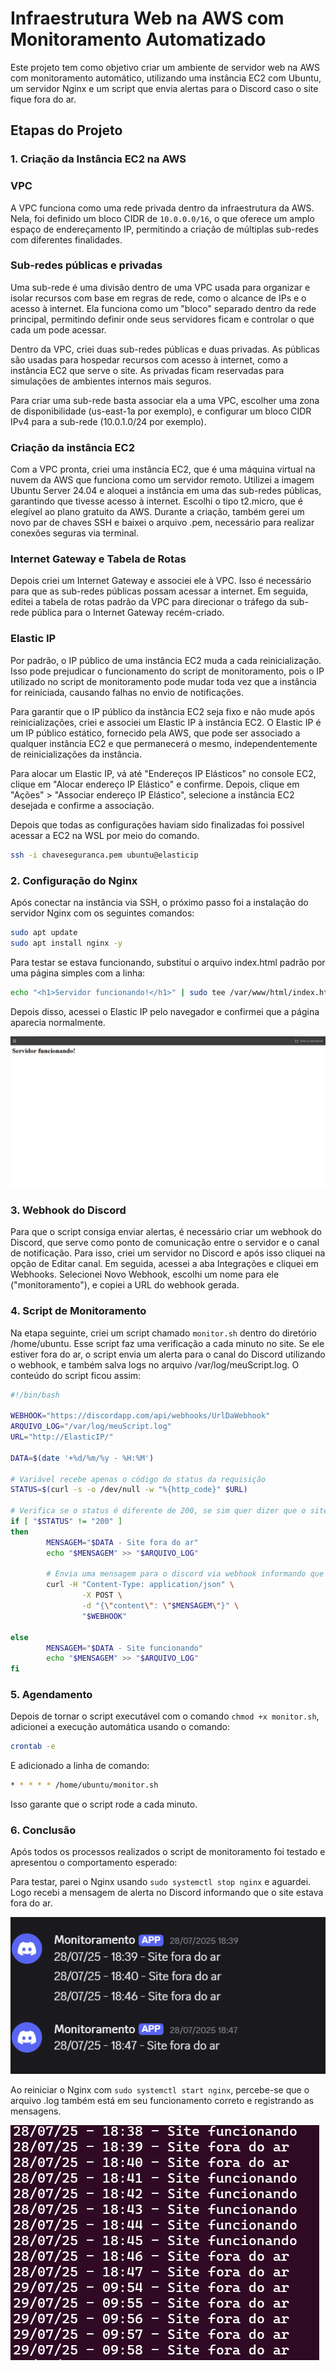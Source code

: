 # Infraestrutura Web na AWS com Monitoramento Automatizado
Este projeto tem como objetivo criar um ambiente de servidor web na AWS com monitoramento automático, utilizando uma instância EC2 com Ubuntu, um servidor Nginx e um script que envia alertas para o Discord caso o site fique fora do ar.

## Etapas do Projeto

### 1. Criação da Instância EC2 na AWS
### VPC
A VPC funciona como uma rede privada dentro da infraestrutura da AWS. Nela, foi definido um bloco CIDR de `10.0.0.0/16`, o que oferece um amplo espaço de endereçamento IP, permitindo a criação de múltiplas sub-redes com diferentes finalidades.

### Sub-redes públicas e privadas
Uma sub-rede é uma divisão dentro de uma VPC usada para organizar e isolar recursos com base em regras de rede, como o alcance de IPs e o acesso à internet.
Ela funciona como um "bloco" separado dentro da rede principal, permitindo definir onde seus servidores ficam e controlar o que cada um pode acessar.

Dentro da VPC, criei duas sub-redes públicas e duas privadas. As públicas são usadas para hospedar recursos com acesso à internet, como a instância EC2 que serve o site. As privadas ficam reservadas para simulações de ambientes internos mais seguros.

Para criar uma sub-rede basta associar ela a uma VPC, escolher uma zona de disponibilidade (us-east-1a por exemplo), e configurar um bloco CIDR IPv4 para a sub-rede (10.0.1.0/24 por exemplo).
  
### Criação da instância EC2
Com a VPC pronta, criei uma instância EC2, que é uma máquina virtual na nuvem da AWS que funciona como um servidor remoto. Utilizei a imagem Ubuntu Server 24.04 e aloquei a instância em uma das sub-redes públicas, garantindo que tivesse acesso à internet.
Escolhi o tipo t2.micro, que é elegível ao plano gratuito da AWS. Durante a criação, também gerei um novo par de chaves SSH e baixei o arquivo .pem, necessário para realizar conexões seguras via terminal.

### Internet Gateway e Tabela de Rotas
Depois criei um Internet Gateway e associei ele à VPC. Isso é necessário para que as sub-redes públicas possam acessar a internet. Em seguida, editei a tabela de rotas padrão da VPC para direcionar o tráfego da sub-rede pública para o Internet Gateway recém-criado.

### Elastic IP
Por padrão, o IP público de uma instância EC2 muda a cada reinicialização. Isso pode prejudicar o funcionamento do script de monitoramento, pois o IP utilizado no script de monitoramento pode mudar toda vez que a instância for reiniciada, causando falhas no envio de notificações.

Para garantir que o IP público da instância EC2 seja fixo e não mude após reinicializações, criei e associei um Elastic IP à instância EC2. O Elastic IP é um IP público estático, fornecido pela AWS, que pode ser associado a qualquer instância EC2 e que permanecerá o mesmo, independentemente de reinicializações da instância.

Para alocar um Elastic IP, vá até "Endereços IP Elásticos" no console EC2, clique em "Alocar endereço IP Elástico" e confirme. Depois, clique em "Ações" > "Associar endereço IP Elástico", selecione a instância EC2 desejada e confirme a associação.

Depois que todas as configurações haviam sido finalizadas foi possível acessar a EC2 na WSL por meio do comando.
```bash
ssh -i chaveseguranca.pem ubuntu@elasticip
```

### 2. Configuração do Nginx
Após conectar na instância via SSH, o próximo passo foi a instalação do servidor Nginx com os seguintes comandos:
```bash
sudo apt update
sudo apt install nginx -y
```

Para testar se estava funcionando, substituí o arquivo index.html padrão por uma página simples com a linha:

```bash
echo "<h1>Servidor funcionando!</h1>" | sudo tee /var/www/html/index.html
```

Depois disso, acessei o Elastic IP pelo navegador e confirmei que a página aparecia normalmente.

![print](imagens/imagem-site.png)

### 3. Webhook do Discord
Para que o script consiga enviar alertas, é necessário criar um webhook do Discord, que serve como ponto de comunicação entre o servidor e o canal de notificação. Para isso, criei um servidor no Discord e após isso cliquei na opção de Editar canal. Em seguida, acessei a aba Integrações e cliquei em Webhooks. Selecionei Novo Webhook, escolhi um nome para ele ("monitoramento"), e copiei a URL do webhook gerada. 

### 4. Script de Monitoramento
Na etapa seguinte, criei um script chamado `monitor.sh` dentro do diretório /home/ubuntu. Esse script faz uma verificação a cada minuto no site. Se ele estiver fora do ar, o script envia um alerta para o canal do Discord utilizando o webhook, e também salva logs no arquivo /var/log/meuScript.log. O conteúdo do script ficou assim:

```bash
#!/bin/bash

WEBHOOK="https://discordapp.com/api/webhooks/UrlDaWebhook"
ARQUIVO_LOG="/var/log/meuScript.log"
URL="http://ElasticIP/"

DATA=$(date '+%d/%m/%y - %H:%M')

# Variável recebe apenas o código do status da requisição
STATUS=$(curl -s -o /dev/null -w "%{http_code}" $URL)

# Verifica se o status é diferente de 200, se sim quer dizer que o site está fora do ar
if [ "$STATUS" != "200" ]
then
        MENSAGEM="$DATA - Site fora do ar"
        echo "$MENSAGEM" >> "$ARQUIVO_LOG"

        # Envia uma mensagem para o discord via webhook informando que site está fora do ar
        curl -H "Content-Type: application/json" \
                -X POST \
                -d "{\"content\": \"$MENSAGEM\"}" \
                "$WEBHOOK"

else
        MENSAGEM="$DATA - Site funcionando"
        echo "$MENSAGEM" >> "$ARQUIVO_LOG"
fi
```

### 5. Agendamento 
Depois de tornar o script executável com o comando `chmod +x monitor.sh`, adicionei a execução automática usando o comando:
```bash
crontab -e
```
E adicionado a linha de comando:
```bash
* * * * * /home/ubuntu/monitor.sh
```

Isso garante que o script rode a cada minuto.

### 6. Conclusão
Após todos os processos realizados o script de monitoramento foi testado e apresentou o comportamento esperado:

Para testar, parei o Nginx usando `sudo systemctl stop nginx` e aguardei. Logo recebi a mensagem de alerta no Discord informando que o site estava fora do ar.

![print](imagens/alertas-script.png)

Ao reiniciar o Nginx com `sudo systemctl start nginx`, percebe-se que o arquivo .log também está em seu funcionamento correto e registrando as mensagens.

![print](imagens/mensagens-log.png)

